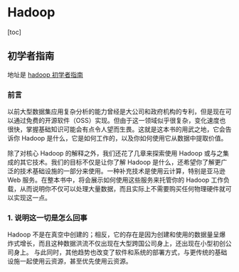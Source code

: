 # Hadoop

[toc]

## 初学者指南

地址是 [hadoop 初学者指南](https://bigdata2.apachecn.org/#/docs/hadoop-begin-guide/README)

### 前言

以前大型数据集应用复杂分析的能力曾经是大公司和政府机构的专利，但是现在可以通过免费的开源软件（OSS）实现。但由于这一领域似乎很复杂，变化速度也很快，掌握基础知识可能会有点令人望而生畏。这就是这本书的用武之地，它会告诉你 Hadoop 是什么，它是如何工作的，以及你如何使用它从数据中提取价值。

除了对核心 Hadoop 的解释之外，我们还花了几章来探索使用 Hadoop 或与之集成的其它技术。我们的目标不仅是让你了解 Hadoop 是什么，还希望你了解更广泛的技术基础设施的一部分来使用。一种补充技术是使用云计算，特别是亚马逊 Web 服务。在整本书中，将会展示如何使用这些服务来托管你的 Hadoop 工作负载，从而说明你不仅可以处理大量数据，而且实际上不需要购买任何物理硬件就可以实现这一点。

### 1. 说明这一切是怎么回事

Hadoop 不是在真空中创建的；相反，它的存在是因为创建和使用的数据量呈爆炸式增长，而且这种数据洪流不仅出现在大型跨国公司身上，还出现在小型初创公司身上。 与此同时，其他趋势也改变了软件和系统的部署方式，与更传统的基础设施一起使用云资源，甚至优先使用云资源。





